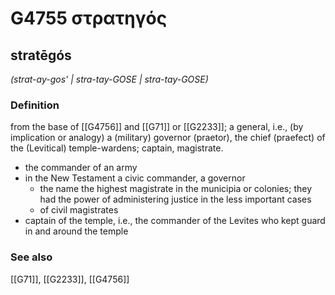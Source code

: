 # G4755 στρατηγός

## stratēgós

_(strat-ay-gos' | stra-tay-GOSE | stra-tay-GOSE)_

### Definition

from the base of [[G4756]] and [[G71]] or [[G2233]]; a general, i.e., (by implication or analogy) a (military) governor (praetor), the chief (praefect) of the (Levitical) temple-wardens; captain, magistrate.

- the commander of an army
- in the New Testament a civic commander, a governor
  - the name the highest magistrate in the municipia or colonies; they had the power of administering justice in the less important cases
  - of civil magistrates
- captain of the temple, i.e., the commander of the Levites who kept guard in and around the temple

### See also

[[G71]], [[G2233]], [[G4756]]


